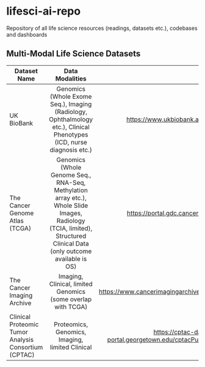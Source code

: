 # lifesci-ai-repo
Repository of all life science resources (readings, datasets etc.), codebases and dashboards

## Multi-Modal Life Science Datasets
| Dataset Name       | Data Modalities           |  Link |
| ------------- |:-------------:| -----:|
| UK BioBank      | Genomics (Whole Exome Seq.), Imaging (Radiology, Ophthalmology etc.), Clinical Phenotypes (ICD, nurse diagnosis etc.) | https://www.ukbiobank.ac.uk |
| The Cancer Genome Atlas (TCGA)| Genomics (Whole Genome Seq., RNA-Seq, Methylation array etc.), Whole Slide Images, Radiology (TCIA, limited), Structured Clinical Data (only outcome available is OS) | https://portal.gdc.cancer.gov |
| The Cancer Imaging Archive | Imaging, Clinical, limited Genomics (some overlap with TCGA) | https://www.cancerimagingarchive.net |
|  Clinical Proteomic Tumor Analysis Consortium (CPTAC) | Proteomics, Genomics, Imaging, limited Clinical      |    https://cptac-data-portal.georgetown.edu/cptacPublic/ |
